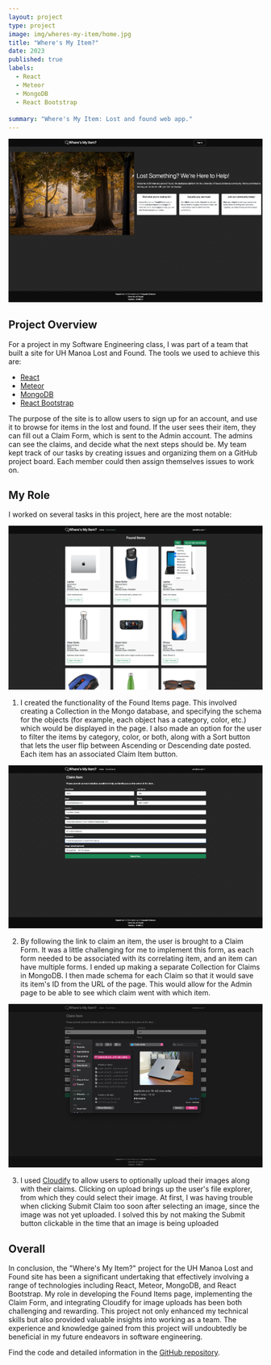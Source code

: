 ```yaml
---
layout: project
type: project
image: img/wheres-my-item/home.jpg
title: "Where's My Item?"
date: 2023
published: true
labels:
  - React
  - Meteor
  - MongoDB
  - React Bootstrap

summary: "Where's My Item: Lost and found web app."
---
```


<img class="img-fluid" src="../img/wheres-my-item/landing.png">

## Project Overview

For a project in my Software Engineering class, I was part of a team that built a site for UH Manoa Lost and Found. The tools we used to achieve this are:

- [React](https://react.dev/)
- [Meteor](https://guide.meteor.com/react)
- [MongoDB](https://www.mongodb.com/)
- [React Bootstrap](https://react-bootstrap.netlify.app/)

The purpose of the site is to allow users to sign up for an account, and use it to browse for items in the lost and found. If the user sees their item, they can fill out a Claim Form, which is sent to the Admin account. The admins can see the claims, and decide what the next steps should be. My team kept track of our tasks by creating issues and organizing them on a GitHub project board. Each member could then assign themselves issues to work on.

## My Role

I worked on several tasks in this project, here are the most notable: 

<img class="img-fluid" src="../img/wheres-my-item/founditems.png">

1. I created the functionality of the Found Items page. This involved creating a Collection in the Mongo database, and specifying the schema for the objects (for example, each object has a category, color, etc.) which would be displayed in the page. I also made an option for the user to filter the items by category, color, or both, along with a Sort button that lets the user flip between Ascending or Descending date posted. Each item has an associated Claim Item button.

<img class="img-fluid" src="../img/wheres-my-item/claimform.png">

2. By following the link to claim an item, the user is brought to a Claim Form. It was a little challenging for me to implement this form, as each form needed to be associated with its correlating item, and an item can have multiple forms. I ended up making a separate Collection for Claims in MongoDB. I then made schema for each Claim so that it would save its item's ID from the URL of the page. This would allow for the Admin page to be able to see which claim went with which item. 

<img class="img-fluid" src="../img/wheres-my-item/image.png">

3. I used [Cloudify](https://cloudify.co/) to allow users to optionally upload their images along with their claims. Clicking on upload brings up the user's file explorer, from which they could select their image. At first, I was having trouble when clicking Submit Claim too soon after selecting an image, since the image was not yet uploaded. I solved this by not making the Submit button clickable in the time that an image is being uploaded

## Overall 

In conclusion, the "Where's My Item?" project for the UH Manoa Lost and Found site has been a significant undertaking that effectively involving a range of technologies including React, Meteor, MongoDB, and React Bootstrap. My role in developing the Found Items page, implementing the Claim Form, and integrating Cloudify for image uploads has been both challenging and rewarding. This project not only enhanced my technical skills but also provided valuable insights into working as a team. The experience and knowledge gained from this project will undoubtedly be beneficial in my future endeavors in software engineering.

Find the code and detailed information in the [GitHub repository](https://wheres-my-item.github.io/).
